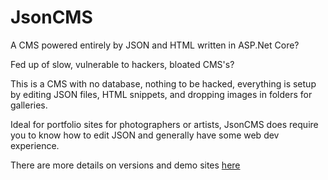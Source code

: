 # JsonCMS
A CMS powered entirely by JSON and HTML written in ASP.Net Core?

Fed up of slow, vulnerable to hackers, bloated CMS's?

This is a CMS with no database, nothing to be hacked, everything is setup by editing JSON files, HTML snippets, and dropping images in folders for galleries.

Ideal for portfolio sites for photographers or artists, JsonCMS does require you to know how to edit JSON and generally have some web dev experience.

There are more details on versions and demo sites <a href="http://json-cms.co.uk/">here</a>
